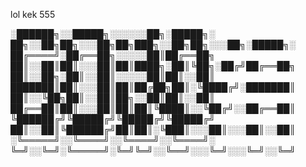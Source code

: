 lol kek 555

░██████╗░░█████╗░░░░░░██╗░█████╗░  ██╗░░██╗██╗░░░██╗██╗███╗░░██╗██╗░░░██╗░█████╗░
██╔════╝░██╔══██╗░░░░░██║██╔══██╗  ██║░░██║██║░░░██║██║████╗░██║╚██╗░██╔╝██╔══██╗
██║░░██╗░██║░░██║░░░░░██║██║░░██║  ███████║██║░░░██║██║██╔██╗██║░╚████╔╝░███████║
██║░░╚██╗██║░░██║██╗░░██║██║░░██║  ██╔══██║██║░░░██║██║██║╚████║░░╚██╔╝░░██╔══██║
╚██████╔╝╚█████╔╝╚█████╔╝╚█████╔╝  ██║░░██║╚██████╔╝██║██║░╚███║░░░██║░░░██║░░██║
░╚═════╝░░╚════╝░░╚════╝░░╚════╝░  ╚═╝░░╚═╝░╚═════╝░╚═╝╚═╝░░╚══╝░░░╚═╝░░░╚═╝░░╚═╝
